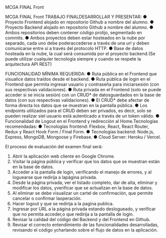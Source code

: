 MCGA FINAL Front

MCGA FINAL Front
TRABAJO FINALDESARROLLAR Y PRESENTAR:
● Proyecto Frontend alojado en repositorio Github a nombre del alumno.
● Proyecto Backend alojado en repositorio Github a nombre del alumno.
● Ambos repositorios deben contener código prolijo, segmentado en commits.
● Ambos proyectos deben estar hosteados en la nube por separado, cada uno debe poderaccederse a través de una url y deben comunicarse entre sí a través del protocolo HTTP.
● Base de datos hosteada en la nube, la cual será consumida por el proyecto backend.(Se puede utilizar cualquier tecnología siempre y cuando se respete la arquitectura API REST)

FUNCIONALIDAD MÍNIMA REQUERIDA:
● Ruta pública en el Frontend que visualice datos traídos desde el backend.
● Ruta pública de login en el Frontend que permita ingresar usuario y contraseña para iniciarsesión (con sus respectivas validaciones).
● Ruta privada en el Frontend (solo se puede acceder si se inicia sesión) con un CRUD* de datosguardados en la base de datos (con sus respectivas validaciones).
● El CRUD* debe afectar de forma directa los datos que se muestran en la pantalla pública.
● Los endpoints utilizados para el CRUD deben ser privados, es decir, solo se pueden realizar siel usuario está autenticado a través de un token válido.
● Funcionalidad de Logout en el Frontend y redirección al Home.Tecnologías recomendadas:
● Tecnologías frontend: Flexbox, React, React Router, Redux y React Hook Form / Final Form.
● Tecnologías backend: Node.js, Express, MongoDB, Mongoose y Firebase.
● Cloud Server: Heroku / Vercel.

El proceso de evaluación del examen final será:
1. Abrir la aplicación web cliente en Google Chrome.
2. Visitar la página pública y verificar que los datos que se muestran están en la base de datos.
3. Acceder a la pantalla de login, verificando el manejo de errores, y al loguearse que redirija a lapágina privada.
4. Desde la página privada, ver el listado completo, dar de alta, eliminar y modificar los datos, yverificar que se actualizan en la base de datos.
5. Al eliminar se debe visualizar un cartel de confirmación, que permite cancelar o confirmar laoperación.
6. Hacer logout y que se redirija a la pagina publica.
7. Ingresar por URL a la página privada estando deslogueado, y verificar que no permita acceder,o que redirija a la pantalla de login.
8. Revisar la calidad del código del Backend y del Frontend en Github.
9. Revisar el correcto entendimiento de las funcionalidades desarrolladas, revisando el código ycharlando sobre el flujo de datos en la aplicación.
